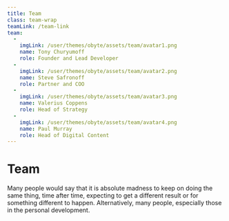 ```yaml
---
title: Team
class: team-wrap
teamLink: /team-link
team:
  -
    imgLink: /user/themes/obyte/assets/team/avatar1.png
    name: Tony Churyumoff
    role: Founder and Lead Developer
  -
    imgLink: /user/themes/obyte/assets/team/avatar2.png
    name: Steve Safronoff
    role: Partner and COO
  -
    imgLink: /user/themes/obyte/assets/team/avatar3.png
    name: Valerius Coppens
    role: Head of Strategy
  -
    imgLink: /user/themes/obyte/assets/team/avatar4.png
    name: Paul Murray
    role: Head of Digital Content
---
```


# Team

Many people would say that it is absolute madness to keep on doing the same thing, time after time, expecting to get a different result or for something different to happen. Alternatively, many people, especially those in the personal development.
